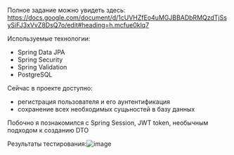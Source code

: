 Полное задание можно увидеть здесь: https://docs.google.com/document/d/1cUVHZfEo4uMGJBBADbRMQzdTjSsySiFJ3xVvZ8DsQ7o/edit#heading=h.mcfue0klq7

Используемые технологии:
  - Spring Data JPA
  - Spring Security
  - Spring Validation
  - PostgreSQL

Сейчас в проекте доступно:
  - регистрация пользователя и его аунтентификация
  - сохранение всех необходимых сущьностей в базу данных


Побочно я познакомился с Spring Session, JWT token, необычным подходом к созданию DTO

Результаты тестирования:![image](https://github.com/smolkovkonstantin/DripChip/assets/90694714/a5864279-d22a-4cc3-bb57-48612fbff04d)
